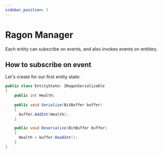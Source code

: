 ```yaml
---
sidebar_position: 3
---
```


# Ragon Manager

Each entity can subscribe on events, and also invokes events on entities;

## How to subscribe on event


Let's create for our first entity state:

```cs title="Assets/EntityState.cs"
public class EntityState: IRagonSerializable
{
    public int Health;
    
    public void Serialize(BitBuffer buffer)
    {
      buffer.AddInt(Health);
    }

    public void Deserialize(BitBuffer buffer)
    {
      Health = buffer.ReadInt();
    }
}
```